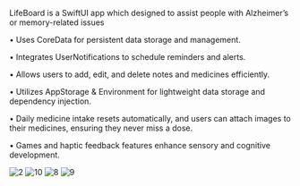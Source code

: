 LifeBoard is a SwiftUI app which designed to assist people with Alzheimer’s or memory-related issues

• Uses CoreData for persistent data storage and management.

• Integrates UserNotifications to schedule reminders and alerts.

• Allows users to add, edit, and delete notes and medicines efficiently.

• Utilizes AppStorage & Environment for lightweight data storage and dependency injection.

• Daily medicine intake resets automatically, and users can attach images to their medicines, ensuring they never miss a dose.

• Games and haptic feedback features enhance sensory and cognitive development.

![2](https://github.com/user-attachments/assets/349c0e4a-6d4b-4009-8410-0fd1e4f7f28b)
![10](https://github.com/user-attachments/assets/b04ed148-72fb-4494-bf42-f4a75de8ad34)
![8](https://github.com/user-attachments/assets/2ab09798-2459-4cb6-aa2b-608a95907b04)
![9](https://github.com/user-attachments/assets/198a961c-ec89-4623-82ee-e482096c31c0)
